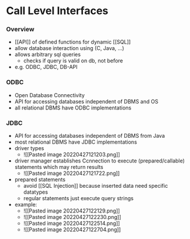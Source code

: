 # Call Level Interfaces
### Overview
+ [[API]] of defined functions for dynamic [[SQL]]
+ allow database interaction using (C, Java, ...)
+ allows arbitrary sql queries
	+ checks if query is valid on db, not before
+ e.g. ODBC, JDBC, DB-API

### ODBC
+ Open Database Connectivity
+ API for accessing databases independent of DBMS and OS
+ all relational DBMS have ODBC implementations

### JDBC
+ API for accessing databases independent of DBMS from Java
+ most relational DBMS have JDBC implementations
+ driver types
	+ ![[Pasted image 20220427121203.png]]
+ driver manager establishes Ccnnection to execute (prepared/callable) statements which may return results
	+ ![[Pasted image 20220427121722.png]]
+ prepared statements
	+ avoid [[SQL Injection]] because inserted data need specific datatypes
	+ regular statements just execute query strings
+ example:
	+ ![[Pasted image 20220427122129.png]]
	+ ![[Pasted image 20220427122230.png]]
	+ ![[Pasted image 20220427122514.png]]
	+ ![[Pasted image 20220427122704.png]]